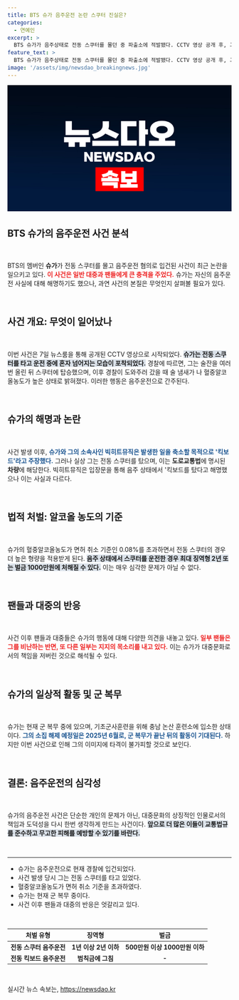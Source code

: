 ```yaml
---
title: BTS 슈가 음주운전 논란 스쿠터 진실은?
categories:
  - 연예인
excerpt: >
  BTS 슈가가 음주상태로 전동 스쿠터를 몰던 중 파출소에 적발됐다. CCTV 영상 공개 후, 그는 킥보드라고 해명해 논란이 커지고 있다. 음주운전 처벌 수위에 대한 우려가 증폭되고 있는 상황이다.
feature_text: >
  BTS 슈가가 음주상태로 전동 스쿠터를 몰던 중 파출소에 적발됐다. CCTV 영상 공개 후, 그는 킥보드라고 해명해 논란이 커지고 있다. 음주운전 처벌 수위에 대한 우려가 증폭되고 있는 상황이다.
image: '/assets/img/newsdao_breakingnews.jpg'
---
```


<p><img src="/assets/img/newsdao_breakingnews.jpg" alt="pcversion 속보" /></p>

<h2 data-ke-size="size26">BTS 슈가의 음주운전 사건 분석</h2>

<p data-ke-size="size16">&nbsp;</p>

<p>BTS의 멤버인 <b>슈가</b>가 전동 스쿠터를 몰고 음주운전 혐의로 입건된 사건이 최근 논란을 일으키고 있다. <b><span style="color: #ee2323;">이 사건은 일반 대중과 팬들에게 큰 충격을 주었다.</span></b> 슈가는 자신의 음주운전 사실에 대해 해명하기도 했으나, 과연 사건의 본질은 무엇인지 살펴볼 필요가 있다.</p>

<p data-ke-size="size16">&nbsp;</p>

<h2 data-ke-size="size26">사건 개요: 무엇이 일어났나</h2>

<p data-ke-size="size16">&nbsp;</p>

<p>이번 사건은 7일 뉴스룸을 통해 공개된 CCTV 영상으로 시작되었다. <b><span style="background-color: #21538527;">슈가는 전동 스쿠터를 타고 운전 중에 혼자 넘어지는 모습이 포착되었다.</span></b> 경찰에 따르면, 그는 술잔을 여러 번 올린 뒤 스쿠터에 탑승했으며, 이후 경찰이 도와주러 갔을 때 술 냄새가 나 혈중알코올농도가 높은 상태로 밝혀졌다. 이러한 행동은 음주운전으로 간주된다.</p>

<p data-ke-size="size16">&nbsp;</p>

<h2 data-ke-size="size26">슈가의 해명과 논란</h2>

<p data-ke-size="size16">&nbsp;</p>

<p>사건 발생 이후, <b><span style="color: #1a5490;">슈가와 그의 소속사인 빅히트뮤직은 발생한 일을 축소할 목적으로 '킥보드'라고 주장했다.</span></b> 그러나 실상 그는 전동 스쿠터를 탔으며, 이는 <b>도로교통법</b>에 명시된 <b>차량</b>에 해당한다. 빅히트뮤직은 입장문을 통해 음주 상태에서 '킥보드를 탔다고 해명했으나 이는 사실과 다르다.</b></p>

<p data-ke-size="size16">&nbsp;</p>

<h2 data-ke-size="size26">법적 처벌: 알코올 농도의 기준</h2>

<p data-ke-size="size16">&nbsp;</p>

<p>슈가의 혈중알코올농도가 면허 취소 기준인 0.08%를 초과하면서 전동 스쿠터의 경우 더 높은 형량을 적용받게 된다. <b><span style="background-color: #21538527;">음주 상태에서 스쿠터를 운전한 경우 최대 징역형 2년 또는 벌금 1000만원에 처해질 수 있다.</span></b> 이는 매우 심각한 문제가 아닐 수 없다.</p>

<p data-ke-size="size16">&nbsp;</p>

<h2 data-ke-size="size26">팬들과 대중의 반응</h2>

<p data-ke-size="size16">&nbsp;</p>

<p>사건 이후 팬들과 대중들은 슈가의 행동에 대해 다양한 의견을 내놓고 있다. <b><span style="color: #ee2323;">일부 팬들은 그를 비난하는 반면, 또 다른 일부는 지지의 목소리를 내고 있다.</span></b> 이는 슈가가 대중문화로서의 책임을 저버린 것으로 해석될 수 있다. </p>

<p data-ke-size="size16">&nbsp;</p>

<h2 data-ke-size="size26">슈가의 일상적 활동 및 군 복무</h2>

<p data-ke-size="size16">&nbsp;</p>

<p>슈가는 현재 군 복무 중에 있으며, 기초군사훈련을 위해 충남 논산 훈련소에 입소한 상태이다. <b><span style="color: #1a5490;">그의 소집 해제 예정일은 2025년 6월로, 군 복무가 끝난 뒤의 활동이 기대된다.</span></b> 하지만 이번 사건으로 인해 그의 이미지에 타격이 불가피할 것으로 보인다.</p>

<p data-ke-size="size16">&nbsp;</p>

<h2 data-ke-size="size26">결론: 음주운전의 심각성</h2>

<p data-ke-size="size16">&nbsp;</p>

<p>슈가의 음주운전 사건은 단순한 개인의 문제가 아닌, 대중문화의 상징적인 인물로서의 책임과 도덕성을 다시 한번 생각하게 만드는 사건이다. <b><span style="background-color: #21538527;">앞으로 더 많은 이들이 교통법규를 준수하고 무고한 피해를 예방할 수 있기를 바란다.</span></b></p>

<p data-ke-size="size16">&nbsp;</p>

<hr />

<ul>
  <li>슈가는 음주운전으로 현재 경찰에 입건되었다.</li>
  <li>사건 발생 당시 그는 전동 스쿠터를 타고 있었다.</li>
  <li>혈중알코올농도가 면허 취소 기준을 초과하였다.</li>
  <li>슈가는 현재 군 복무 중이다.</li>
  <li>사건 이후 팬들과 대중의 반응은 엇갈리고 있다.</li>
</ul>

<p data-ke-size="size16">&nbsp;</p>

<table style="width: 100%;">
    <thead>
        <tr>
            <th style="text-align: center;">처벌 유형</th>
            <th style="text-align: center;">징역형</th>
            <th style="text-align: center;">벌금</th>
        </tr>
    </thead>
    <tbody>
        <tr>
            <td style="text-align: center; height: 17px;"><b>전동 스쿠터 음주운전</b></td>
            <td style="text-align: center; height: 17px;"><b>1년 이상 2년 이하</b></td>
            <td style="text-align: center; height: 17px;"><b>500만원 이상 1000만원 이하</b></td>
        </tr>
        <tr>
            <td style="text-align: center; height: 17px;"><b>전동 킥보드 음주운전</b></td>
            <td style="text-align: center; height: 17px;"><b>범칙금에 그침</b></td>
            <td style="text-align: center; height: 17px;"><b>-</b></td>
        </tr>
    </tbody>
</table>

<p data-ke-size="size16">&nbsp;</p>
실시간 뉴스 속보는, <a href="https://newsdao.kr" rel="dofollow">https://newsdao.kr</a>


